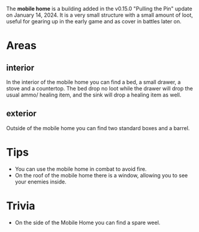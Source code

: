 The **mobile home** is a building added in the v0.15.0 "Pulling the Pin" update on January 14, 2024. It is a very small structure with a small amount of loot, useful for gearing up in the early game and as cover in battles later on.

# Areas

## interior 

In the interior of the mobile home you can find a bed, a small drawer, a stove and a countertop.
The bed drop no loot while the drawer will drop the usual ammo/ healing item, and the sink will drop a healing item as well.

## exterior 

Outside of the mobile home you can find two standard boxes and a barrel. 

# Tips

- You can use the mobile home in combat to avoid fire.
- On the roof of the mobile home there is a window, allowing you to see your enemies inside.

# Trivia

- On the side of the Mobile Home you can find a spare weel.


